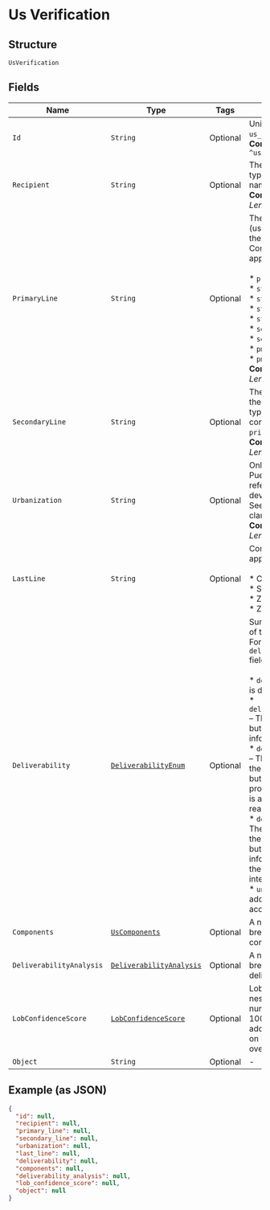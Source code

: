 
# Us Verification

## Structure

`UsVerification`

## Fields

| Name | Type | Tags | Description | Getter | Setter |
|  --- | --- | --- | --- | --- | --- |
| `Id` | `String` | Optional | Unique identifier prefixed with `us_ver_`.<br>**Constraints**: *Pattern*: `^us_ver_[a-zA-Z0-9_]+$` | String getId() | setId(String id) |
| `Recipient` | `String` | Optional | The intended recipient, typically a person's or firm's name.<br>**Constraints**: *Maximum Length*: `500` | String getRecipient() | setRecipient(String recipient) |
| `PrimaryLine` | `String` | Optional | The primary delivery line (usually the street address) of the address.<br>Combination of the following applicable `components`:<br><br>* `primary_number`<br>* `street_predirection`<br>* `street_name`<br>* `street_suffix`<br>* `street_postdirection`<br>* `secondary_designator`<br>* `secondary_number`<br>* `pmb_designator`<br>* `pmb_number`<br>**Constraints**: *Maximum Length*: `500` | String getPrimaryLine() | setPrimaryLine(String primaryLine) |
| `SecondaryLine` | `String` | Optional | The secondary delivery line of the address. This field is typically empty but may contain information if `primary_line` is too long.<br>**Constraints**: *Maximum Length*: `500` | String getSecondaryLine() | setSecondaryLine(String secondaryLine) |
| `Urbanization` | `String` | Optional | Only present for addresses in Puerto Rico. An urbanization refers to an area, sector, or development within a city. See [USPS documentation](https://pe.usps.com/text/pub28/28api_008.htm#:~:text=I51.,-4%20Urbanizations&text=In%20Puerto%20Rico%2C%20identical%20street,placed%20before%20the%20urbanization%20name.) for clarification.<br>**Constraints**: *Maximum Length*: `500` | String getUrbanization() | setUrbanization(String urbanization) |
| `LastLine` | `String` | Optional | Combination of the following applicable `components`:<br><br>* City (`city`)<br>* State (`state`)<br>* ZIP code (`zip_code`)<br>* ZIP+4 (`zip_code_plus_4`) | String getLastLine() | setLastLine(String lastLine) |
| `Deliverability` | [`DeliverabilityEnum`](/doc/models/deliverability-enum.md) | Optional | Summarizes the deliverability of the `us_verification` object.<br>For full details, see the `deliverability_analysis` field. Possible values are:<br><br>* `deliverable` – The address is deliverable by the USPS.<br>* `deliverable_unnecessary_unit` – The address is deliverable, but the secondary unit information is unnecessary.<br>* `deliverable_incorrect_unit` – The address is deliverable to the building's default address but the secondary unit provided may not exist. There is a chance the mail will not reach the intended recipient.<br>* `deliverable_missing_unit` – The address is deliverable to the building's default address but is missing secondary unit information. There is a chance the mail will not reach the intended recipient.<br>* `undeliverable` – The address is not deliverable according to the USPS. | DeliverabilityEnum getDeliverability() | setDeliverability(DeliverabilityEnum deliverability) |
| `Components` | [`UsComponents`](/doc/models/us-components.md) | Optional | A nested object containing a breakdown of each component of an address. | UsComponents getComponents() | setComponents(UsComponents components) |
| `DeliverabilityAnalysis` | [`DeliverabilityAnalysis`](/doc/models/deliverability-analysis.md) | Optional | A nested object containing a breakdown of the deliverability of an address. | DeliverabilityAnalysis getDeliverabilityAnalysis() | setDeliverabilityAnalysis(DeliverabilityAnalysis deliverabilityAnalysis) |
| `LobConfidenceScore` | [`LobConfidenceScore`](/doc/models/lob-confidence-score.md) | Optional | Lob Confidence Score is a nested object that provides a numerical value between 0-100 of the likelihood that an address is deliverable based on Lob’s mail delivery data to over half of US households. | LobConfidenceScore getLobConfidenceScore() | setLobConfidenceScore(LobConfidenceScore lobConfidenceScore) |
| `Object` | `String` | Optional | - | String getObject() | setObject(String object) |

## Example (as JSON)

```json
{
  "id": null,
  "recipient": null,
  "primary_line": null,
  "secondary_line": null,
  "urbanization": null,
  "last_line": null,
  "deliverability": null,
  "components": null,
  "deliverability_analysis": null,
  "lob_confidence_score": null,
  "object": null
}
```

